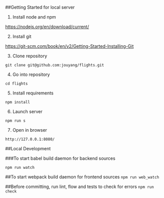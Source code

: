 ##Getting Started for local server
1. Install node and npm

  https://nodejs.org/en/download/current/

2. Install git

  https://git-scm.com/book/en/v2/Getting-Started-Installing-Git

3. Clone repository

  `git clone git@github.com:jouyang/flights.git`

4. Go into repository

  `cd flights`

5. Install requirements

  `npm install`

6. Launch server

  `npm run s`

7. Open in browser

  `http://127.0.0.1:8080/`

##Local Development

###To start babel build daemon for backend sources

`npm run watch`

##To start webpack build daemon for frontend sources
`npm run web_watch`

##Before committing, run lint, flow and tests to check for errors
`npm run check`
